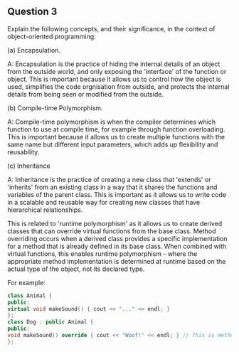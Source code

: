 ## Question 3

Explain the following concepts, and their significance, in the context of object-oriented programming:

(a) Encapsulation.

A: Encapsulation is the practice of hiding the internal details of an object from the outside world, and only exposing the 'interface' of the function or object. This is important because it allows us to control how the object is used, simplifies the code orgnisation from outside, and protects the internal details from being seen or modified from the outside. 


(b) Compile-time Polymorphism.

A: Compile-time polymorphism is when the compiler determines which function to use at compile time, for example through function overloading. This is important because it allows us to create multiple functions with the same name but different input parameters, which adds up flexibility and reusability. 

(c) Inheritance

A: Inheritance is the practice of creating a new class that 'extends' or 'inherits' from an existing class in a way that it shares the functions and variables of the parent class. This is important as it allows us to write code in a scalable and reusable way for creating new classes that have hierarchical relationships. 

This is related to 'runtime polymorphism' as it allows us to create derived classes that can override virtual functions from the base class. Method overriding occurs when a derived class provides a specific implementation for a method that is already defined in its base class. When combined with virtual functions, this enables runtime polymorphism - where the appropriate method implementation is determined at runtime based on the actual type of the object, not its declared type.

For example:
```cpp
class Animal {
public:
virtual void makeSound() { cout << "..." << endl; }
};
class Dog : public Animal {
public:
void makeSound() override { cout << "Woof!" << endl; } // This is method overriding
};
``` 

